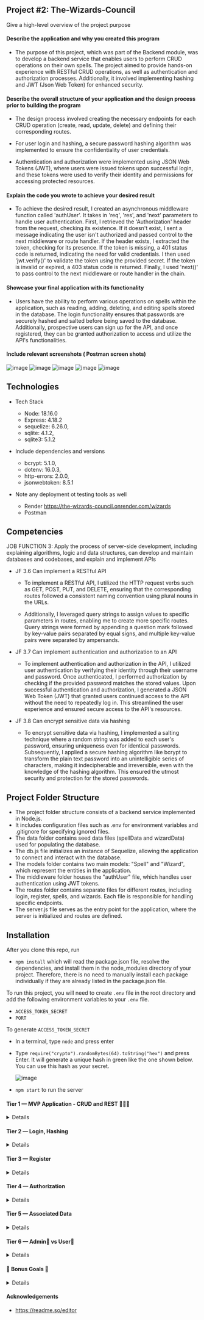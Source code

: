 ## Project #2: The-Wizards-Council

Give a high-level overview of the project purpose

#### Describe the application and why you created this program

- The purpose of this project, which was part of the Backend module, was to develop a backend service that enables users to perform CRUD operations on their own spells. The project aimed to provide hands-on experience with RESTful CRUD operations, as well as authentication and authorization processes. Additionally, it involved implementing hashing and JWT (Json Web Token) for enhanced security.

#### Describe the overall structure of your application and the design process prior to building the program

- The design process involved creating the necessary endpoints for each CRUD operation (create, read, update, delete) and defining their corresponding routes.

- For user login and hashing, a secure password hashing algorithm was implemented to ensure the confidentiality of user credentials.

- Authentication and authorization were implemented using JSON Web Tokens (JWT), where users were issued tokens upon successful login, and these tokens were used to verify their identity and permissions for accessing protected resources.

#### Explain the code you wrote to achieve your desired result

- To achieve the desired result, I created an asynchronous middleware function called 'authUser'. It takes in 'req', 'res', and 'next' parameters to handle user authentication. First, I retrieved the 'Authorization' header from the request, checking its existence. If it doesn't exist, I sent a message indicating the user isn't authorized and passed control to the next middleware or route handler. If the header exists, I extracted the token, checking for its presence. If the token is missing, a 401 status code is returned, indicating the need for valid credentials. I then used 'jwt.verify()' to validate the token using the provided secret. If the token is invalid or expired, a 403 status code is returned. Finally, I used 'next()' to pass control to the next middleware or route handler in the chain.

#### Showcase your final application with its functionality

- Users have the ability to perform various operations on spells within the application, such as reading, adding, deleting, and editing spells stored in the database. The login functionality ensures that passwords are securely hashed and salted before being saved to the database. Additionally, prospective users can sign up for the API, and once registered, they can be granted authorization to access and utilize the API's functionalities.

#### Include relevant screenshots ( Postman screen shots)

  ![image](https://github.com/33Ahn/vz-thrive-apprenticeship-portfolio/assets/87917443/a9d81bbe-da93-43de-99dd-76e037db24e7)
  ![image](https://github.com/33Ahn/vz-thrive-apprenticeship-portfolio/assets/87917443/3657d97c-8019-4ccf-90aa-feb877b7e033)
  ![image](https://github.com/33Ahn/vz-thrive-apprenticeship-portfolio/assets/87917443/ff73d2f9-ad5f-455d-aef8-cd9166f02840)
  ![image](https://github.com/33Ahn/vz-thrive-apprenticeship-portfolio/assets/87917443/22dcfc08-5db9-4b0f-9fca-840cff665b63)
  ![image](https://github.com/33Ahn/vz-thrive-apprenticeship-portfolio/assets/87917443/e6d8d0d5-f4ab-4e98-a1ab-2e941072522e)

## Technologies

- Tech Stack
    - Node: 18.16.0
    - Express: 4.18.2
    - sequelize: 6.26.0,
    - sqlite: 4.1.2,
    - sqlite3: 5.1.2

- Include dependencies and versions
    - bcrypt: 5.1.0,
    - dotenv: 16.0.3,
    - http-errors: 2.0.0,
    - jsonwebtoken: 8.5.1    

- Note any deployment ot testing tools as well

   - Render https://the-wizards-council.onrender.com/wizards
   - Postman


## Competencies

JOB FUNCTION 3: Apply the process of server-side development, including explaining algorithms, logic and data structures, can develop and maintain databases and codebases, and explain and implement APIs

- JF 3.6 Can implement a RESTful API

    - To implement a RESTful API, I utilized the HTTP request verbs such as GET, POST, PUT, and DELETE, ensuring that the corresponding routes followed a consistent naming convention using plural nouns in the URLs.

    - Additionally, I leveraged query strings to assign values to specific parameters in routes, enabling me to create more specific routes. Query strings were formed by appending a question mark followed by key-value pairs separated by equal signs, and multiple key-value pairs were separated by ampersands.

- JF 3.7 Can implement authentication and authorization to an API

    - To implement authentication and authorization in the API, I utilized user authentication by verifying their identity through their username and password. Once authenticated, I performed authorization by checking if the provided password matches the stored values. Upon successful authentication and authorization, I generated a JSON Web Token (JWT) that granted users continued access to the API without the need to repeatedly log in. This streamlined the user experience and ensured secure access to the API's resources.

- JF 3.8 Can encrypt sensitive data via hashing

   - To encrypt sensitive data via hashing, I implemented a salting technique where a random string was added to each user's password, ensuring uniqueness even for identical passwords. Subsequently, I applied a secure hashing algorithm like bcrypt to transform the plain text password into an unintelligible series of characters, making it indecipherable and irreversible, even with the knowledge of the hashing algorithm. This ensured the utmost security and protection for the stored passwords.

## Project Folder Structure

- The project folder structure consists of a backend service implemented in Node.js.
- It includes configuration files such as .env for environment variables and .gitignore for specifying ignored files.
- The data folder contains seed data files (spellData and wizardData) used for populating the database.
- The db.js file initializes an instance of Sequelize, allowing the application to connect and interact with the database.
- The models folder contains two main models: "Spell" and "Wizard", which represent the entities in the application.
- The middleware folder houses the "authUser" file, which handles user authentication using JWT tokens.
- The routes folder contains separate files for different routes, including login, register, spells, and wizards. Each file is responsible for handling specific endpoints.
- The server.js file serves as the entry point for the application, where the server is initialized and routes are defined.

## Installation

After you clone this repo, run 
- `npm install` which will read the package.json file, resolve the dependencies, and install them in the node_modules directory of your project. Therefore, there is no need to manually install each package individually if they are already listed in the package.json file. 

To run this project, you will need to create `.env` file in the root directory and add the following environment variables to your `.env` file.
- `ACCESS_TOKEN_SECRET`
- `PORT`

To generate `ACCESS_TOKEN_SECRET`
- In a terminal, type `node` and press enter
- Type ` require("crypto").randomBytes(64).toString("hex") ` and press Enter. It will generate a unique hash in green like the one shown below. You can use this hash as your secret.

  ![image](https://github.com/33Ahn/vz-thrive-apprenticeship-portfolio/assets/87917443/54253151-ff61-4db8-aca4-4eba9e28a7d6)
 
- `npm start` to run the server 

 
 
 
 

#### Tier 1 — MVP Application - CRUD and REST 👨🏽‍💻
<details>

   ✨ As a User, I want to read 📔 ```spells``` from the database
  
   ✨ As a User, I want to add ```spells``` to the database
  
   ✨ As a User, I want to delete ```spells``` from the database
  
   ✨ As a User, I want to edit ```spells``` in the database
  
   ✨ As a User, I expect to do all of the above by accessing RESTful routes
  
   ✨ As a User, I want to log in to a deployed app.

         *  🚩 Deployed app <https://the-wizards-council.onrender.com/wizards>

</details>


#### Tier 2 — Login, Hashing
<details>

  ✨ As a User, I want to be able to log in to my API
  
  ✨ As a User, I want any passwords saved to be hashed and salted before saved to the database (note: If you use OAuth, you might not even store passwords at all!)
  
</details>

####  Tier 3 — Register
 <details>

  ✨ As a potential User, I want to be able to sign up for the API
   
  ✨ As a signed-up User, I want to be granted authorization to access the API
   
</details>

#### Tier 4 — Authorization
<details>

 ✨ As a User, I want my API protected from unauthorized Users 🙅
  
 ✨ As an unauthorized User, I want a helpful message telling me I do not have access to the API
  
 ✨ As a user, I want to receive a helpful error message anytime there is a problem with the request (i.e. error handling middleware)
  
 ✨ As a User, I expect not to be able to create new entities without first logging in / authenticating in some way (token/session)
  
 ✨ As a User, I want my data to only be accessible by myself
  
 ✨ As a User, I want my data to only be editable/deletable by myself
  
</details>

#### Tier 5 — Associated Data
<details>

 ✨ In addition to the Tier 1 MVP criteria…
  
 ✨ As a User, I want to be able to read a single entry
  
 ✨ As a User requesting a single entry, I want to see the associated user info and other associated data.
  
</details>

#### Tier 6 — Admin🔑 vs User💁
  <details>

 ✨ 🔑 As an Admin, I want to have a special super-user account type that allows access to content Users don’t have access to
    
 ✨ 💁 As a basic User, when requesting a list of all ```spells```, I expect to only see my own ```spells``` (not ```spells``` of other users)
    
 ✨ 🔑 As an Admin, when requesting a list of all ```spells```, I expect to be able to see all ```spells```, regardless of user/owner
    
 ✨ 🔑 As an Admin, I want to be able to edit other users’ information via the API
    
 ✨ 🔑 As an Admin, I want to be able to delete or edit any entity, regardless of user/owner
    
  </details>

#### 🎯 Bonus Goals 🎯
<details>

* 🎯 Bonus Goal 1: Front End Login
   * As a User, I want to be able to use a client-side form to Log in/out of my application.
   * As a User, I want to be able to sign up using a client-side form. This could be via a traditional web form, or more preferably, with a React app.

* 🎯 Bonus Goal 2: Seed
   * As a Developer cloning the repo for the first time, I want to be able to run a seed command and have the database populated with data.
   * As a Developer, I want multiple users to be seeded to the database

* 🎯 Bonus Goal 3: Testing
   * As a Developer, I want to be able to run a test commend (such as npm test or the command specific to your technology/project) and have all my tests run.
   * As a Developer, I want to know if my new code has broken anything (passing tests means it theoretically didn’t)

* 🎯 Bonus Goal 4: Continuous Integration
   * As a Developer, I want the tests to run each time I open a PR to the main branch.
   * As a Developer, I want failing tests to block a merge to main
 Note: GitHub Actions or TravisCI are each great options for this.

* 🎯 Bonus Goal 5: Pagination
   * As a Developer, I want to see many (Hundreds? Thousands?) ```spells``` seeded to use in testing. (Use an external package like faker to generate the data)
   * As a User requesting all ```spells```, I want to receive paginated data (10 results instead of 5K)
   * As a User requesting all ```spells```, I want to be able to request the next “page” or set of data
   * As a User requesting all ```spells```, I want to be able to edit the page size (10 results at a time vs 50 or other amount)

* 🎯 Bonus Goal 6: External API Automation
   * You could integrate external API for cool and fun functionality.
   * Intermediate - As a User signing up, I want to receive an email confirmation upon registration.  Use something like SendGrid - (100 free emails per day)
   * Advanced - As an Admin, I want to receive a daily email report with data about my entities (inventory value, daily throughput, etc).  I expect the report to come in at the same time every day.  You could achieve this by creating an interval-based Cron Job, running on a serverless host like Google Cloud or AWS Lambda.

* 🎯 Bonus Goal 7: Front End Application

  * As a User, I want to access, create, edit, and delete my data all from a front-end GUI application.

  * As a returning user, I want to be automatically logged in, instead of having to enter my credentials each time I revisit the application.

  * As a User, I want my app to be visually stunning

</details>
  
#### Acknowledgements
  - https://readme.so/editor 
